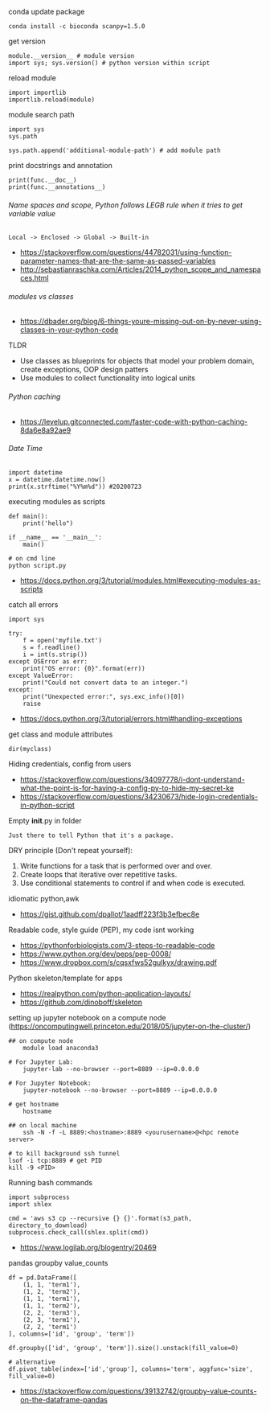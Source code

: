 conda update package

    conda install -c bioconda scanpy=1.5.0
    
get version 

    module.__version__ # module version
    import sys; sys.version() # python version within script
    
reload module

    import importlib
    importlib.reload(module)
    
module search path

    import sys
    sys.path
    
    sys.path.append('additional-module-path') # add module path

print docstrings and annotation

    print(func.__doc__)
    print(func.__annotations__)

###### Name spaces and scope, Python follows LEGB rule when it tries to get variable value

    Local -> Enclosed -> Global -> Built-in

* https://stackoverflow.com/questions/44782031/using-function-parameter-names-that-are-the-same-as-passed-variables
* http://sebastianraschka.com/Articles/2014_python_scope_and_namespaces.html

###### modules vs classes

* https://dbader.org/blog/6-things-youre-missing-out-on-by-never-using-classes-in-your-python-code

TLDR
* Use classes as blueprints for objects that model your problem domain, create exceptions, OOP design patters
* Use modules to collect functionality into logical units

###### Python caching

* https://levelup.gitconnected.com/faster-code-with-python-caching-8da6e8a92ae9

###### Date Time

    import datetime
    x = datetime.datetime.now()
    print(x.strftime("%Y%m%d")) #20200723

executing modules as scripts

    def main():
        print('hello")
    
    if __name__ == '__main__':
        main()
    
    # on cmd line
    python script.py
    
* https://docs.python.org/3/tutorial/modules.html#executing-modules-as-scripts

catch all errors 

    import sys

    try:
        f = open('myfile.txt')
        s = f.readline()
        i = int(s.strip())
    except OSError as err:
        print("OS error: {0}".format(err))
    except ValueError:
        print("Could not convert data to an integer.")
    except:
        print("Unexpected error:", sys.exc_info()[0])
        raise
        
* https://docs.python.org/3/tutorial/errors.html#handling-exceptions

get class and module attributes

    dir(myclass)
    
Hiding credentials, config from users

* https://stackoverflow.com/questions/34097778/i-dont-understand-what-the-point-is-for-having-a-config-py-to-hide-my-secret-ke
* https://stackoverflow.com/questions/34230673/hide-login-credentials-in-python-script

Empty __init__.py in folder 
    
    Just there to tell Python that it's a package.
    
DRY principle (Don't repeat yourself):
1. Write functions for a task that is performed over and over.
2. Create loops that iterative over repetitive tasks.
3. Use conditional statements to control if and when code is executed.

idiomatic python,awk

* https://gist.github.com/dpallot/1aadff223f3b3efbec8e
    
Readable code, style guide (PEP), my code isnt working
    
* https://pythonforbiologists.com/3-steps-to-readable-code
* https://www.python.org/dev/peps/pep-0008/
* https://www.dropbox.com/s/cqsxfws52gulkyx/drawing.pdf

Python skeleton/template for apps

* https://realpython.com/python-application-layouts/
* https://github.com/dinoboff/skeleton
    
setting up jupyter notebook on a compute node (https://oncomputingwell.princeton.edu/2018/05/jupyter-on-the-cluster/)

    ## on compute node
        module load anaconda3
    
    # For Jupyter Lab:
        jupyter-lab --no-browser --port=8889 --ip=0.0.0.0

    # For Jupyter Notebook:
        jupyter-notebook --no-browser --port=8889 --ip=0.0.0.0
     
    # get hostname
        hostname
    
    ## on local machine
        ssh -N -f -L 8889:<hostname>:8889 <yourusername>@<hpc remote server>
    
    # to kill background ssh tunnel
    lsof -i tcp:8889 # get PID
    kill -9 <PID>
    
 Running bash commands
    
    import subprocess
    import shlex
    
    cmd = 'aws s3 cp --recursive {} {}'.format(s3_path, directory_to_download)
    subprocess.check_call(shlex.split(cmd))
    
 * https://www.logilab.org/blogentry/20469
 
pandas groupby value_counts

    df = pd.DataFrame([
        (1, 1, 'term1'),
        (1, 2, 'term2'),
        (1, 1, 'term1'),
        (1, 1, 'term2'),
        (2, 2, 'term3'),
        (2, 3, 'term1'),
        (2, 2, 'term1')
    ], columns=['id', 'group', 'term'])
    
    df.groupby(['id', 'group', 'term']).size().unstack(fill_value=0)
    
    # alternative
    df.pivot_table(index=['id','group'], columns='term', aggfunc='size', fill_value=0)

* https://stackoverflow.com/questions/39132742/groupby-value-counts-on-the-dataframe-pandas
